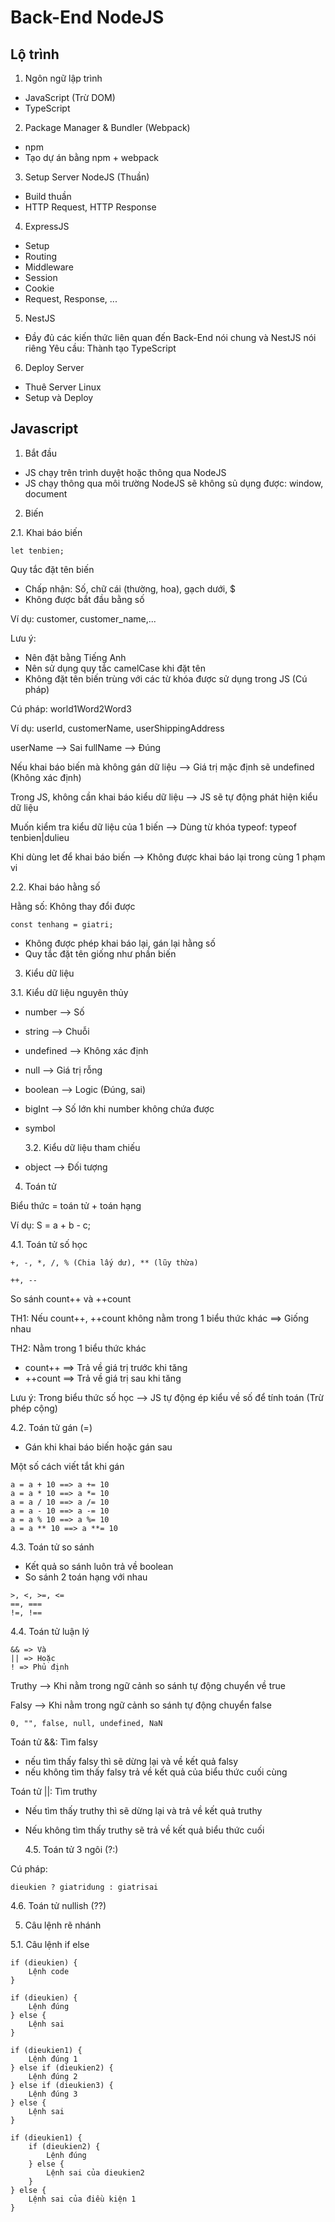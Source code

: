 # Back-End NodeJS

## Lộ trình

1. Ngôn ngữ lập trình

- JavaScript (Trừ DOM)
- TypeScript

2. Package Manager & Bundler (Webpack)

- npm
- Tạo dự án bằng npm + webpack

3. Setup Server NodeJS (Thuần)

- Build thuần
- HTTP Request, HTTP Response

4. ExpressJS

- Setup
- Routing
- Middleware
- Session
- Cookie
- Request, Response,
  ...

5. NestJS

- Đầy đủ các kiến thức liên quan đến Back-End nói chung và NestJS nói riêng
  Yêu cầu: Thành tạo TypeScript

6. Deploy Server

- Thuê Server Linux
- Setup và Deploy

## Javascript

1. Bắt đầu

- JS chạy trên trình duyệt hoặc thông qua NodeJS
- JS chạy thông qua môi trường NodeJS sẽ không sủ dụng được: window, document

2. Biến

2.1. Khai báo biến

```
let tenbien;
```

Quy tắc đặt tên biến

- Chấp nhận: Số, chữ cái (thường, hoa), gạch dưới, $
- Không được bắt đầu bằng số

Ví dụ: customer, customer_name,...

Lưu ý:

- Nên đặt bằng Tiếng Anh
- Nên sử dụng quy tắc camelCase khi đặt tên
- Không đặt tên biến trùng với các từ khóa được sử dụng trong JS (Cú pháp)

Cú pháp: world1Word2Word3

Ví dụ: userId, customerName, userShippingAddress

userName --> Sai
fullName --> Đúng

Nếu khai báo biến mà không gán dữ liệu --> Giá trị mặc định sẽ undefined (Không xác định)

Trong JS, không cần khai báo kiểu dữ liệu --> JS sẽ tự động phát hiện kiểu dữ liệu

Muốn kiểm tra kiểu dữ liệu của 1 biến --> Dùng từ khóa typeof: typeof tenbien|dulieu

Khi dùng let để khai báo biến --> Không được khai báo lại trong cùng 1 phạm vi

2.2. Khai báo hằng số

Hằng số: Không thay đổi được

```
const tenhang = giatri;
```

- Không được phép khai báo lại, gán lại hằng số
- Quy tắc đặt tên giống như phần biến

3. Kiểu dữ liệu

3.1. Kiểu dữ liệu nguyên thủy

- number --> Số
- string --> Chuỗi
- undefined --> Không xác định
- null --> Giá trị rỗng
- boolean --> Logic (Đúng, sai)
- bigInt --> Số lớn khi number không chứa được
- symbol

  3.2. Kiểu dữ liệu tham chiếu

- object --> Đối tượng

4. Toán tử

Biểu thức = toán tử + toán hạng

Ví dụ: S = a + b - c;

4.1. Toán tử số học

```
+, -, *, /, % (Chia lấy dư), ** (lũy thừa)

++, --
```

So sánh count++ và ++count

TH1: Nếu count++, ++count không nằm trong 1 biểu thức khác ==> Giống nhau

TH2: Nằm trong 1 biểu thức khác

- count++ ==> Trả về giá trị trước khi tăng
- ++count ==> Trả về giá trị sau khi tăng

Lưu ý: Trong biểu thức số học --> JS tự động ép kiểu về số để tính toán (Trừ phép cộng)

4.2. Toán tử gán (=)

- Gán khi khai báo biến hoặc gán sau

Một số cách viết tắt khi gán

```
a = a + 10 ==> a += 10
a = a * 10 ==> a *= 10
a = a / 10 ==> a /= 10
a = a - 10 ==> a -= 10
a = a % 10 ==> a %= 10
a = a ** 10 ==> a **= 10
```

4.3. Toán tử so sánh

- Kết quả so sánh luôn trả về boolean
- So sánh 2 toán hạng với nhau

```
>, <, >=, <=
==, ===
!=, !==
```

4.4. Toán tử luận lý

```
&& => Và
|| => Hoặc
! => Phủ định
```

Truthy --> Khi nằm trong ngữ cảnh so sánh tự động chuyển về true

Falsy --> Khi nằm trong ngữ cảnh so sánh tự động chuyển false

```
0, "", false, null, undefined, NaN
```

Toán tử &&: Tìm falsy

- nếu tìm thấy falsy thì sẽ dừng lại và về kết quả falsy
- nếu không tìm thấy falsy trả về kết quả của biểu thức cuối cùng

Toán tử ||: Tìm truthy

- Nếu tìm thấy truthy thì sẽ dừng lại và trả về kết quả truthy
- Nếu không tìm thấy truthy sẽ trả về kết quả biểu thức cuối

  4.5. Toán tử 3 ngôi (?:)

Cú pháp:

```
dieukien ? giatridung : giatrisai
```

4.6. Toán tử nullish (??)

5. Câu lệnh rẽ nhánh

5.1. Câu lệnh if else

```
if (dieukien) {
    Lệnh code
}

if (dieukien) {
    Lệnh đúng
} else {
    Lệnh sai
}

if (dieukien1) {
    Lệnh đúng 1
} else if (dieukien2) {
    Lệnh đúng 2
} else if (dieukien3) {
    Lệnh đúng 3
} else {
    Lệnh sai
}

if (dieukien1) {
    if (dieukien2) {
        Lệnh đúng
    } else {
        Lệnh sai của dieukien2
    }
} else {
    Lệnh sai của điều kiện 1
}

```
